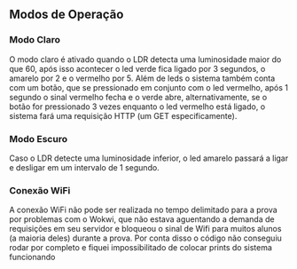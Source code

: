 ## Modos de Operação
### Modo Claro
O modo claro é ativado quando o LDR detecta uma luminosidade maior do que 60, após isso acontecer o led verde fica ligado por 3 segundos, o amarelo por 2 e o vermelho por 5. Além de leds o sistema também conta com um botão, que se pressionado em conjunto com o led vermelho, após 1 segundo o sinal vermelho fecha e o verde abre, alternativamente, se o botão for pressionado 3 vezes enquanto o led vermelho está ligado, o sistema fará uma requisição HTTP (um GET especificamente).

### Modo Escuro
Caso o LDR detecte uma luminosidade inferior, o led amarelo passará a ligar e desligar em um intervalo de 1 segundo.

### Conexão WiFi
A conexão WiFi não pode ser realizada no tempo delimitado para a prova por problemas com o Wokwi, que não estava aguentando a demanda de requisições em seu servidor e bloqueou o sinal de Wifi para muitos alunos (a maioria deles) durante a prova. Por conta disso o código não conseguiu rodar por completo e fiquei impossibilitado de colocar prints do sistema funcionando
